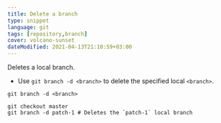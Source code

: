 ```yaml
---
title: Delete a branch
type: snippet
language: git
tags: [repository,branch]
cover: volcano-sunset
dateModified: 2021-04-13T21:10:59+03:00
---
```


Deletes a local branch.

- Use `git branch -d <branch>` to delete the specified local `<branch>`.

```shell
git branch -d <branch>
```

```shell
git checkout master
git branch -d patch-1 # Deletes the `patch-1` local branch
```
